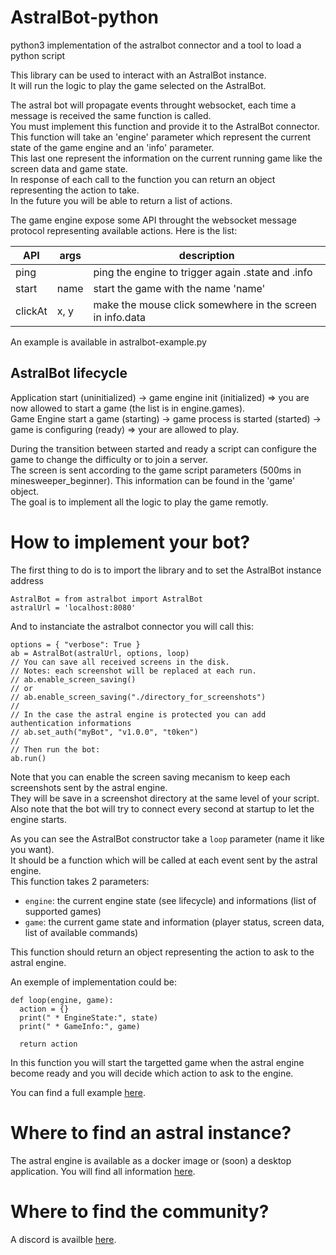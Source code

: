 # AstralBot-python


python3 implementation of the astralbot connector and a tool to load a python script

This library can be used to interact with an AstralBot instance.  
It will run the logic to play the game selected on the AstralBot.

The astral bot will propagate events throught websocket, each time a message is received the same function is called.  
You must implement this function and provide it to the AstralBot connector.  
This function will take an 'engine' parameter which represent the current state of the game engine and an 'info' parameter.  
This last one represent the information on the current running game like the screen data and game state.  
In response of each call to the function you can return an object representing the action to take.  
In the future you will be able to return a list of actions.

The game engine expose some API throught the websocket message protocol representing available actions.
Here is the list:

|   API   | args |     description                                           |
|---------|------|-----------------------------------------------------------|
| ping    |      | ping the engine to trigger again .state and .info         |
| start   | name | start the game with the name 'name'                       |
| clickAt | x, y | make the mouse click somewhere in the screen in info.data |

An example is available in astralbot-example.py

AstralBot lifecycle
-------------------

Application start (uninitialized) -> game engine init (initialized) => you are now allowed to start a game (the list is in engine.games).  
Game Engine start a game (starting) -> game process is started (started) -> game is configuring (ready) => your are allowed to play.

During the transition between started and ready a script can configure the game to change the difficulty or to join a server.  
The screen is sent according to the game script parameters (500ms in minesweeper_beginner). This information can be found in the 'game' object.  
The goal is to implement all the logic to play the game remotly.

How to implement your bot?
=========================

The first thing to do is to import the library and to set the AstralBot instance address

```
AstralBot = from astralbot import AstralBot
astralUrl = 'localhost:8080'
```

And to instanciate the astralbot connector you will call this:

```
options = { "verbose": True }
ab = AstralBot(astralUrl, options, loop)
// You can save all received screens in the disk.
// Notes: each screenshot will be replaced at each run.
// ab.enable_screen_saving()
// or
// ab.enable_screen_saving("./directory_for_screenshots")
//
// In the case the astral engine is protected you can add authentication informations
// ab.set_auth("myBot", "v1.0.0", "t0ken")
//
// Then run the bot:
ab.run()
```

Note that you can enable the screen saving mecanism to keep each screenshots sent by the astral engine.  
They will be save in a screenshot directory at the same level of your script.  
Also note that the bot will try to connect every second at startup to let the engine starts.

As you can see the AstralBot constructor take a `loop` parameter (name it like you want).  
It should be a function which will be called at each event sent by the astral engine.  
This function takes 2 parameters:

* `engine`: the current engine state (see lifecycle) and informations (list of supported games)
* `game`: the current game state and information (player status, screen data, list of available commands)

This function should return an object representing the action to ask to the astral engine.

An exemple of implementation could be:

```
def loop(engine, game):
  action = {}
  print(" * EngineState:", state)
  print(" * GameInfo:", game)

  return action
```

In this function you will start the targetted game when the astral engine become ready and you will decide which action to ask to the engine.

You can find a full example [here](src/astralbot-example.py).

Where to find an astral instance?
=================================

The astral engine is available as a docker image or (soon) a desktop application.
You will find all information [here](https://github.com/AstralBotAI/AstralBot-engine).

Where to find the community?
============================

A discord is availble [here](https://discord.gg/Xq33rrHFue).
